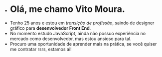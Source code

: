 - <h1>Olá, me chamo Vito Moura.</h1>
- Tenho 25 anos e estou em <i>transição de profissão</i>, saindo de designer gráfico para <strong>desenvolvedor Front End</strong>.
- No momento estudo JavaScript, ainda não possuo experiência no mercado como desenvolvedor, mas estou ansioso para tal.
- Procuro uma oportunidade de aprender mais na prática, se você quiser me contratar rsrs, estamos ai!

<!---
vitormouramaker/vitormouramaker is a ✨ special ✨ repository because its `README.md` (this file) appears on your GitHub profile.
You can click the Preview link to take a look at your changes.
--->
